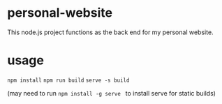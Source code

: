 # personal-website

This node.js project functions as the back end for my personal website.

# usage

`npm install`
`npm run build`
`serve -s build`

(may need to run `npm install -g serve ` to install serve for static builds)
